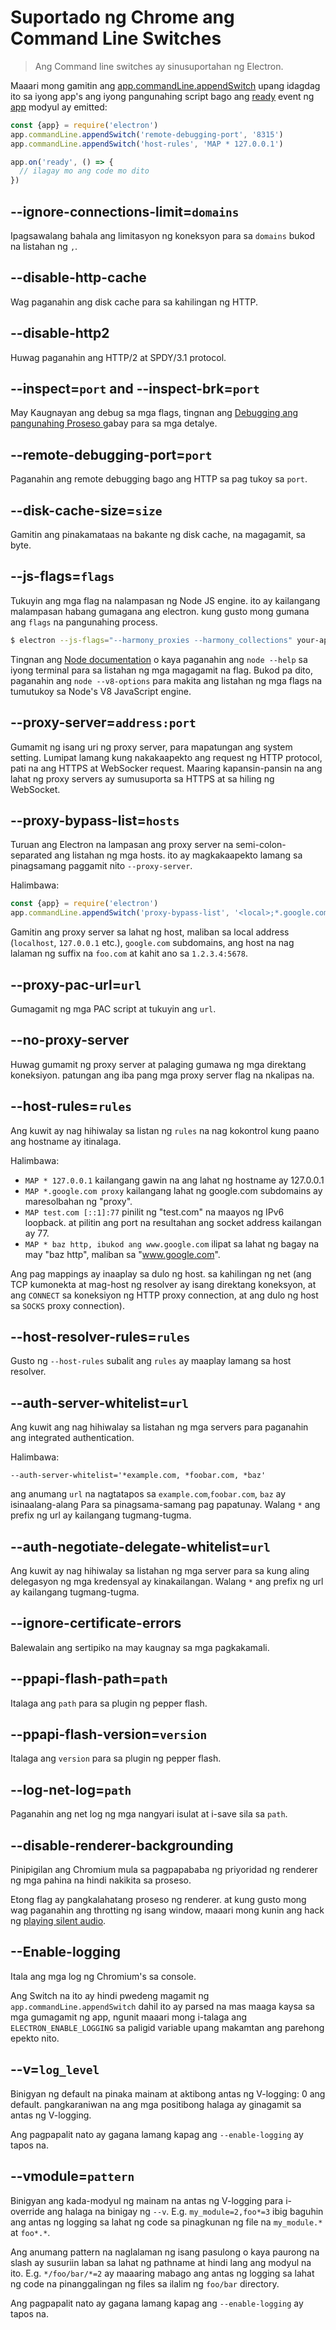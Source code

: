 # Suportado ng Chrome ang Command Line Switches

> Ang Command line switches ay sinusuportahan ng Electron.

Maaari mong gamitin ang [app.commandLine.appendSwitch](app.md#appcommandlineappendswitchswitch-value) upang idagdag ito sa iyong app's ang iyong pangunahing script bago ang [ready](app.md#event-ready) event ng [app](app.md) modyul ay emitted:

```javascript
const {app} = require('electron')
app.commandLine.appendSwitch('remote-debugging-port', '8315')
app.commandLine.appendSwitch('host-rules', 'MAP * 127.0.0.1')

app.on('ready', () => {
  // ilagay mo ang code mo dito
})
```

## --ignore-connections-limit=`domains`

Ipagsawalang bahala ang limitasyon ng koneksyon para sa `domains` bukod na listahan ng `,`.

## --disable-http-cache

Wag paganahin ang disk cache para sa kahilingan ng HTTP.

## --disable-http2

Huwag paganahin ang HTTP/2 at SPDY/3.1 protocol.

## --inspect=`port` and --inspect-brk=`port`

May Kaugnayan ang debug sa mga flags, tingnan ang [ Debugging ang pangunahing Proseso ](../tutorial/debugging-main-process.md) gabay para sa mga detalye.

## --remote-debugging-port=`port`

Paganahin ang remote debugging bago ang HTTP sa pag tukoy sa `port`.

## --disk-cache-size=`size`

Gamitin ang pinakamataas na bakante ng disk cache, na magagamit, sa byte.

## --js-flags=`flags`

Tukuyin ang mga flag na nalampasan ng Node JS engine. ito ay kailangang malampasan habang gumagana ang electron. kung gusto mong gumana ang `flags` na pangunahing process.

```bash
$ electron --js-flags="--harmony_proxies --harmony_collections" your-app
```

Tingnan ang [Node documentation](https://nodejs.org/api/cli.html) o kaya paganahin ang `node --help` sa iyong terminal para sa listahan ng mga magagamit na flag. Bukod pa dito, paganahin ang `node --v8-options` para makita ang listahan ng mga flags na tumutukoy sa Node's V8 JavaScript engine.

## --proxy-server=`address:port`

Gumamit ng isang uri ng proxy server, para mapatungan ang system setting. Lumipat lamang kung nakakaapekto ang request ng HTTP protocol, pati na ang HTTPS at WebSocker request. Maaring kapansin-pansin na ang lahat ng proxy servers ay sumusuporta sa HTTPS at sa hiling ng WebSocket.

## --proxy-bypass-list=`hosts`

Turuan ang Electron na lampasan ang proxy server na semi-colon-separated ang listahan ng mga hosts. ito ay magkakaapekto lamang sa pinagsamang paggamit nito `--proxy-server`.

Halimbawa:

```javascript
const {app} = require('electron')
app.commandLine.appendSwitch('proxy-bypass-list', '<local>;*.google.com;*foo.com;1.2.3.4:5678')
```

Gamitin ang proxy server sa lahat ng host, maliban sa local address (`localhost`, `127.0.0.1` etc.), `google.com` subdomains, ang host na nag lalaman ng suffix na `foo.com` at kahit ano sa `1.2.3.4:5678`.

## --proxy-pac-url=`url`

Gumagamit ng mga PAC script at tukuyin ang `url`.

## --no-proxy-server

Huwag gumamit ng proxy server at palaging gumawa ng mga direktang koneksiyon. patungan ang iba pang mga proxy server flag na nkalipas na.

## --host-rules=`rules`

Ang kuwit ay nag hihiwalay sa listan ng `rules` na nag kokontrol kung paano ang hostname ay itinalaga.

Halimbawa:

* `MAP * 127.0.0.1` kailangang gawin na ang lahat ng hostname ay 127.0.0.1
* `MAP *.google.com proxy` kailangang lahat ng google.com subdomains ay maresolbahan ng "proxy".
* `MAP test.com [::1]:77` pinilit ng "test.com" na maayos ng IPv6 loopback. at pilitin ang port na resultahan ang socket address kailangan ay 77.
* `MAP * baz http, ibukod ang www.google.com` ilipat sa lahat ng bagay na may "baz http", maliban sa "www.google.com".

Ang pag mappings ay inaaplay sa dulo ng host. sa kahilingan ng net (ang TCP kumonekta at mag-host ng resolver ay isang direktang koneksyon, at ang `CONNECT` sa koneksiyon ng HTTP proxy connection, at ang dulo ng host sa `SOCKS` proxy connection).

## --host-resolver-rules=`rules`

Gusto ng `--host-rules` subalit ang `rules` ay maaplay lamang sa host resolver.

## --auth-server-whitelist=`url`

Ang kuwit ang nag hihiwalay sa listahan ng mga servers para paganahin ang integrated authentication.

Halimbawa:

    --auth-server-whitelist='*example.com, *foobar.com, *baz'
    

ang anumang `url` na nagtatapos sa `example.com`,`foobar.com`, `baz` ay isinaalang-alang Para sa pinagsama-samang pag papatunay. Walang `*` ang prefix ng url ay kailangang tugmang-tugma.

## --auth-negotiate-delegate-whitelist=`url`

Ang kuwit ay nag hihiwalay sa listahan ng mga server para sa kung aling delegasyon ng mga kredensyal ay kinakailangan. Walang `*` ang prefix ng url ay kailangang tugmang-tugma.

## --ignore-certificate-errors

Balewalain ang sertipiko na may kaugnay sa mga pagkakamali.

## --ppapi-flash-path=`path`

Italaga ang `path` para sa plugin ng pepper flash.

## --ppapi-flash-version=`version`

Italaga ang `version` para sa plugin ng pepper flash.

## --log-net-log=`path`

Paganahin ang net log ng mga nangyari isulat at i-save sila sa `path`.

## --disable-renderer-backgrounding

Pinipigilan ang Chromium mula sa pagpapababa ng priyoridad ng renderer ng mga pahina na hindi nakikita sa proseso.

Etong flag ay pangkalahatang proseso ng renderer. at kung gusto mong wag paganahin ang throtting ng isang window, maaari mong kunin ang hack ng [playing silent audio](https://github.com/atom/atom/pull/9485/files).

## --Enable-logging

Itala ang mga log ng Chromium's sa console.

Ang Switch na ito ay hindi pwedeng magamit ng `app.commandLine.appendSwitch` dahil ito ay parsed na mas maaga kaysa sa mga gumagamit ng app, ngunit maaari mong i-talaga ang `ELECTRON_ENABLE_LOGGING` sa paligid variable upang makamtan ang parehong epekto nito.

## --v=`log_level`

Binigyan ng default na pinaka mainam at aktibong antas ng V-logging: 0 ang default. pangkaraniwan na ang mga positibong halaga ay ginagamit sa antas ng V-logging.

Ang pagpapalit nato ay gagana lamang kapag ang `--enable-logging` ay tapos na.

## --vmodule=`pattern`

Binigyan ang kada-modyul ng mainam na antas ng V-logging para i-override ang halaga na binigay ng `--v`. E.g. `my_module=2,foo*=3` ibig baguhin ang antas ng logging sa lahat ng code sa pinagkunan ng file na `my_module.*` at `foo*.*`.

Ang anumang pattern na naglalaman ng isang pasulong o kaya paurong na slash ay susuriin laban sa lahat ng pathname at hindi lang ang modyul na ito. E.g. `*/foo/bar/*=2` ay maaaring mabago ang antas ng logging sa lahat ng code na pinanggalingan ng files sa ilalim ng `foo/bar` directory.

Ang pagpapalit nato ay gagana lamang kapag ang `--enable-logging` ay tapos na.